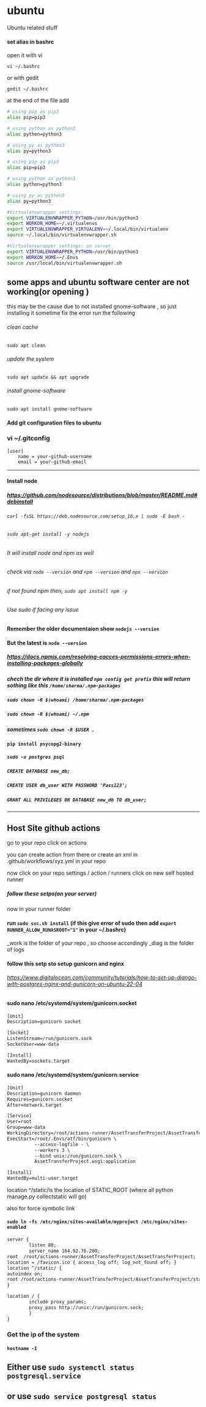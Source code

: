 # ubuntu
Ubuntu related stuff



#### set alias in bashrc 

open it with vi

`vi ~/.bashrc`

or with gedit

`gedit ~/.bashrc`


at the end of the file
add

```bash
# using pip as pip3
alias pip=pip3

# using python as python3
alias python=python3

# using py as python3
alias py=python3
```

```bash
# using pip as pip3
alias pip=pip3

# using python as python3
alias python=python3

# using py as python3
alias py=python3
```
```bash
#Virtualenvwrapper settings:
export VIRTUALENVWRAPPER_PYTHON=/usr/bin/python3
export WORKON_HOME=~/.virtualenvs
export VIRTUALENVWRAPPER_VIRTUALENV=~/.local/bin/virtualenv
source ~/.local/bin/virtualenvwrapper.sh
```
```bash
#Virtualenvwrapper settings: on server
export VIRTUALENVWRAPPER_PYTHON=/usr/bin/python3
export WORKON_HOME=~/.Envs
source /usr/local/bin/virtualenvwrapper.sh
```


## some apps and ubuntu software center are not working(or opening )
this may be the cause due to not installed gnome-software , so just installing it sometime fix the error
run the following

###### clean cache
`sudo apt clean`
###### update the system
`sudo apt update && apt upgrade`
###### install gnome-software
`sudo apt install gnome-software`




#### Add git configuration files to ubuntu
### vi ~/.gitconfig
```
[user]
    name = your-github-username
    email = your-github-email
```

<hr/>

#### Install node
##### https://github.com/nodesource/distributions/blob/master/README.md#debinstall

###### `curl -fsSL https://deb.nodesource.com/setup_16.x | sudo -E bash -`
###### `sudo apt-get install -y nodejs`
###### It will install node and npm as well
###### check via `node --version` and `npm --version` and `npx --version`
###### if not found npm then, `sudo apt install npm -y`
###### Use sudo if facing any issue
#### Remember the older documentaion show `nodejs --version`
#### But the latest is `node --version`
##### https://docs.npmjs.com/resolving-eacces-permissions-errors-when-installing-packages-globally

##### chech the dir where it is installed  `npm config get prefix` this will return sothing like this `/home/sharma/.npm-packages`
##### `sudo chown -R $(whoami) /home/sharma/.npm-packages`
##### `sudo chown -R $(whoami) ~/.npm`
##### sometimes `sudo chown -R $USER .`




#### `pip install psycopg2-binary`
#####  `sudo -u postgres psql`
##### `CREATE DATABASE new_db;`
##### `CREATE USER db_user WITH PASSWORD 'Pass123';`

##### `GRANT ALL PRIVILEGES ON DATABASE new_db TO db_user;`


<hr/>


## Host Site github actions

go to your repo  click on actions

you can create action from there or create an xml in .github/workflows/xyz.yml in your repo

now click on your repo settings / action / runners
click on new  self hosted runner
##### follow these setps(on your server)

now in your runner folder
#### run `sudo svc.sh install` (if this give error of sudo then add `export RUNNER_ALLOW_RUNASROOT="1"` in your ~/.bashrc)
_work is the folder of your repo , so choose accordingly
_diag is the folder of logs


#### follow this setp sto setup gunicorn and nginx
###### https://www.digitalocean.com/community/tutorials/how-to-set-up-django-with-postgres-nginx-and-gunicorn-on-ubuntu-22-04

#### sudo nano /etc/systemd/system/gunicorn.socket
```xml
[Unit]
Description=gunicorn socket

[Socket]
ListenStream=/run/gunicorn.sock
SocketUser=www-data

[Install]
WantedBy=sockets.target
```

#### sudo nano /etc/systemd/system/gunicorn.service
```xml
[Unit]
Description=gunicorn daemon
Requires=gunicorn.socket
After=network.target

[Service]
User=root
Group=www-data
WorkingDirectory=/root/actions-runner/AssetTransferProject/AssetTransferProject
ExecStart=/root/.Envs/atf/bin/gunicorn \
          --access-logfile - \
          --workers 3 \
          --bind unix:/run/gunicorn.sock \
          AssetTransferProject.wsgi:application

[Install]
WantedBy=multi-user.target

```


location ^/static/is the location of STATIC_ROOT (where all python manage.py collectstatic will go)

also for force symbolic link
#### `sudo ln -fs /etc/nginx/sites-available/myproject /etc/nginx/sites-enabled`

```xml
server {
        listen 80;
        server_name 164.92.76.200;
root  /root/actions-runner/AssetTransferProject/AssetTransferProject;
location = /favicon.ico { access_log off; log_not_found off; }
location ^/static/ {
autoindex on;
root /root/actions-runner/AssetTransferProject/AssetTransferProject/static_cdn/;
}

location / {
        include proxy_params;
        proxy_pass http://unix:/run/gunicorn.sock;
        }
}


 ```


### Get the ip of the system
#### `hostname -I`


## Either use `sudo systemctl status postgresql.service`
## or  use `sudo service postgresql status`
